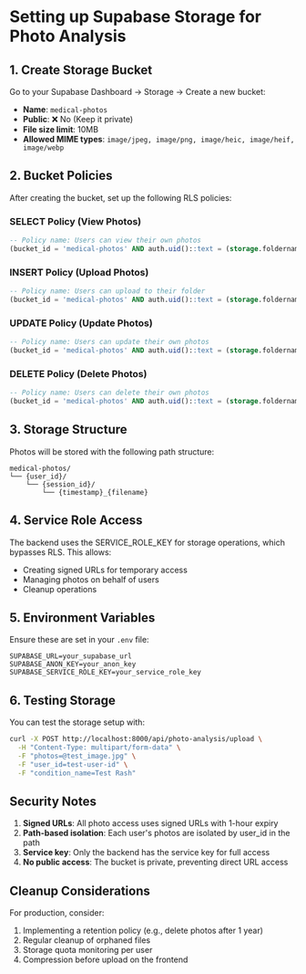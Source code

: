 # Setting up Supabase Storage for Photo Analysis

## 1. Create Storage Bucket

Go to your Supabase Dashboard → Storage → Create a new bucket:

- **Name**: `medical-photos`
- **Public**: ❌ No (Keep it private)
- **File size limit**: 10MB
- **Allowed MIME types**: `image/jpeg, image/png, image/heic, image/heif, image/webp`

## 2. Bucket Policies

After creating the bucket, set up the following RLS policies:

### SELECT Policy (View Photos)
```sql
-- Policy name: Users can view their own photos
(bucket_id = 'medical-photos' AND auth.uid()::text = (storage.foldername(name))[1])
```

### INSERT Policy (Upload Photos)
```sql
-- Policy name: Users can upload to their folder
(bucket_id = 'medical-photos' AND auth.uid()::text = (storage.foldername(name))[1])
```

### UPDATE Policy (Update Photos)
```sql
-- Policy name: Users can update their own photos
(bucket_id = 'medical-photos' AND auth.uid()::text = (storage.foldername(name))[1])
```

### DELETE Policy (Delete Photos)
```sql
-- Policy name: Users can delete their own photos
(bucket_id = 'medical-photos' AND auth.uid()::text = (storage.foldername(name))[1])
```

## 3. Storage Structure

Photos will be stored with the following path structure:
```
medical-photos/
└── {user_id}/
    └── {session_id}/
        └── {timestamp}_{filename}
```

## 4. Service Role Access

The backend uses the SERVICE_ROLE_KEY for storage operations, which bypasses RLS. This allows:
- Creating signed URLs for temporary access
- Managing photos on behalf of users
- Cleanup operations

## 5. Environment Variables

Ensure these are set in your `.env` file:
```env
SUPABASE_URL=your_supabase_url
SUPABASE_ANON_KEY=your_anon_key
SUPABASE_SERVICE_ROLE_KEY=your_service_role_key
```

## 6. Testing Storage

You can test the storage setup with:
```bash
curl -X POST http://localhost:8000/api/photo-analysis/upload \
  -H "Content-Type: multipart/form-data" \
  -F "photos=@test_image.jpg" \
  -F "user_id=test-user-id" \
  -F "condition_name=Test Rash"
```

## Security Notes

1. **Signed URLs**: All photo access uses signed URLs with 1-hour expiry
2. **Path-based isolation**: Each user's photos are isolated by user_id in the path
3. **Service key**: Only the backend has the service key for full access
4. **No public access**: The bucket is private, preventing direct URL access

## Cleanup Considerations

For production, consider:
1. Implementing a retention policy (e.g., delete photos after 1 year)
2. Regular cleanup of orphaned files
3. Storage quota monitoring per user
4. Compression before upload on the frontend